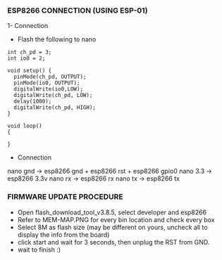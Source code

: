 ### ESP8266 CONNECTION (USING ESP-01)

1- Connection

- Flash the following to nano

```
int ch_pd = 3;
int io0 = 2;

void setup() {
  pinMode(ch_pd, OUTPUT);
  pinMode(io0, OUTPUT);
  digitalWrite(io0,LOW);
  digitalWrite(ch_pd, LOW);
  delay(1000);
  digitalWrite(ch_pd, HIGH);
}

void loop()
{
      
}
```

- Connection

nano gnd -> esp8266 gnd + esp8266 rst + esp8266 gpio0
nano 3.3 -> esp8266 3.3v
nano rx -> esp8266 rx
nano tx -> esp8266 tx

### FIRMWARE UPDATE PROCEDURE

- Open flash_download_tool_v3.8.5, select developer and esp8266
- Refer to MEM-MAP.PNG for every bin location and check every box
- Select 8M as flash size (may be different on yours, uncheck all to display the info from the board)
- click start and wait for 3 seconds, then unplug the RST from GND.
- wait to finish :)

